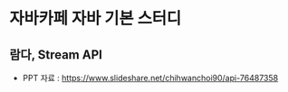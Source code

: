 # 자바카페 자바 기본 스터디
## 람다, Stream API
* PPT 자료 : https://www.slideshare.net/chihwanchoi90/api-76487358
